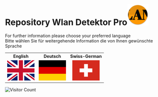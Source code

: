 # Repository Wlan Detektor Pro<img src="./app/src/main/res/mipmap-xxhdpi/ic_launcher.png" height=70 alt="WLAN Detektor Pro" />
<p>For further information please choose your preferred language<br>
Bitte wählen Sie für weitergehende Information die von Ihnen gewünschte Sprache</p>

<table border="0">
  <tr>
    <td align=center><b>English</b></td>
    <td align=center><b>Deutsch</b></td>
    <td align=center><b>Swiss-German</b></td>
    </tr>
  <tr>
    <td align=center><a href="README_ENGLISH.md"><img src="app/src/main/assets/github/github_flag_gb-eng.svg" width="90"/></a></td>
    <td align=center><a href="README_GERMAN.md"><img src="app/src/main/assets/github/github_flag_germany.svg" width="90"/></a></td>
    <td align=center><a href="README_SWISS_GERMAN.md"><img src="/app/src/main/assets/github/github_flag_switzerland.svg" width="90"/></a></td>
  </tr>
</table>


![Visitor Count](https://profile-counter.glitch.me/wlandetektorpro/count.svg)

